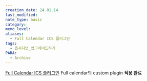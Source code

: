 ```yaml
---
creation_date: 24.01.14
last_modified: 
note_type: basic
category: 
memo_level: 
aliases:
  - Full Calendar ICS 플러그인
tags:
  - 옵시디언_업그레이드하기
PARA:
  - Archive
---
```


[Full Calendar ICS 플러그인](https://cafe.naver.com/obsidianary/9628)
Full calendar의 custom plugin
**적용 완료**